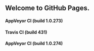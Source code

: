 ## Welcome to GitHub Pages.

#### AppVeyor CI (build 1.0.273)

#### Travis CI (build 431)

#### AppVeyor CI (build 1.0.274)
